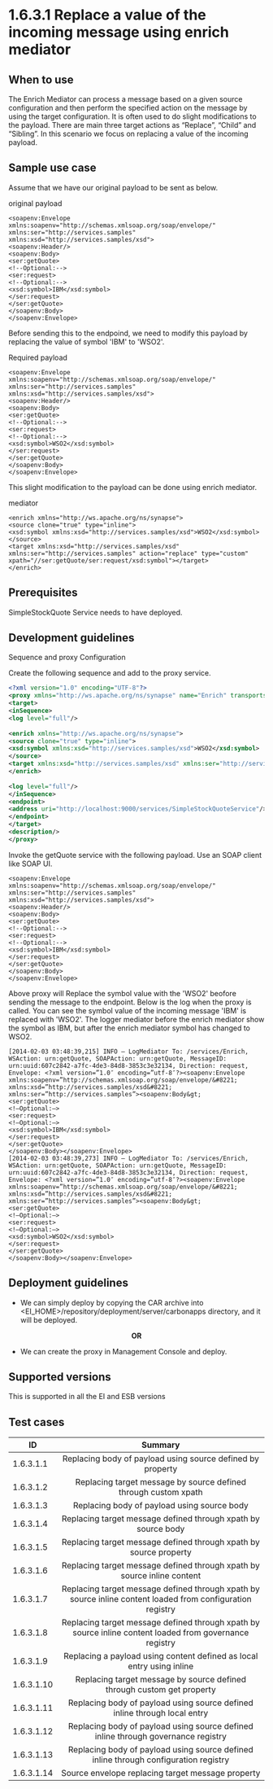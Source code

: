 # 1.6.3.1 Replace a value of the incoming message using enrich mediator

## When to use
The Enrich Mediator can process a message based on a given source configuration and then perform the specified action on the message by using the target configuration. It is often used to do slight modifications to the payload. There are main three target actions as “Replace”, “Child” and “Sibling”. In this scenario we focus on replacing a value of the incoming payload. 


## Sample use case
Assume that we have our original payload to be sent as below. 

original payload
```
<soapenv:Envelope xmlns:soapenv="http://schemas.xmlsoap.org/soap/envelope/" xmlns:ser="http://services.samples" xmlns:xsd="http://services.samples/xsd">
<soapenv:Header/>
<soapenv:Body>
<ser:getQuote>
<!--Optional:-->
<ser:request>
<!--Optional:-->
<xsd:symbol>IBM</xsd:symbol>
</ser:request>
</ser:getQuote>
</soapenv:Body>
</soapenv:Envelope>
```

Before sending this to the endpoind, we need to modify this payload by replacing the value of symbol 'IBM' to 'WSO2'. 

Required payload
```
<soapenv:Envelope xmlns:soapenv="http://schemas.xmlsoap.org/soap/envelope/" xmlns:ser="http://services.samples" xmlns:xsd="http://services.samples/xsd">
<soapenv:Header/>
<soapenv:Body>
<ser:getQuote>
<!--Optional:-->
<ser:request>
<!--Optional:-->
<xsd:symbol>WSO2</xsd:symbol>
</ser:request>
</ser:getQuote>
</soapenv:Body>
</soapenv:Envelope>
```

This slight modification to the payload can be done using enrich mediator. 

mediator
```
<enrich xmlns="http://ws.apache.org/ns/synapse">
<source clone="true" type="inline">
<xsd:symbol xmlns:xsd="http://services.samples/xsd">WSO2</xsd:symbol>
</source>
<target xmlns:xsd="http://services.samples/xsd" xmlns:ser="http://services.samples" action="replace" type="custom" xpath="//ser:getQuote/ser:request/xsd:symbol"></target>
</enrich>
```

## Prerequisites
SimpleStockQuote Service needs to have deployed. 

## Development guidelines

Sequence and proxy Configuration

Create the following sequence and add to the proxy service. 

```xml
<?xml version="1.0" encoding="UTF-8"?>
<proxy xmlns="http://ws.apache.org/ns/synapse" name="Enrich" transports="https,http" statistics="disable" trace="disable" startOnLoad="true">
<target>
<inSequence>
<log level="full"/>
 
<enrich xmlns="http://ws.apache.org/ns/synapse">
<source clone="true" type="inline">
<xsd:symbol xmlns:xsd="http://services.samples/xsd">WSO2</xsd:symbol>
</source>
<target xmlns:xsd="http://services.samples/xsd" xmlns:ser="http://services.samples" action="replace" type="custom" xpath="//ser:getQuote/ser:request/xsd:symbol"></target>
</enrich>
 
<log level="full"/>
</inSequence>
<endpoint>
<address uri="http://localhost:9000/services/SimpleStockQuoteService"/>
</endpoint>
</target>
<description/>
</proxy>
```

Invoke the getQuote service with the following payload. Use an SOAP client like SOAP UI. 

```
<soapenv:Envelope xmlns:soapenv="http://schemas.xmlsoap.org/soap/envelope/" xmlns:ser="http://services.samples" xmlns:xsd="http://services.samples/xsd">
<soapenv:Header/>
<soapenv:Body>
<ser:getQuote>
<!--Optional:-->
<ser:request>
<!--Optional:-->
<xsd:symbol>IBM</xsd:symbol>
</ser:request>
</ser:getQuote>
</soapenv:Body>
</soapenv:Envelope>
```

Above proxy will Replace the symbol value with the 'WSO2' beofore sending the message to the endpoint. Below is the log when the proxy is called. You can see the symbol value of the incoming message 'IBM' is replaced with 'WSO2'. The logger mediator before the enrich mediator show the symbol as IBM, but after the enrich mediator symbol has changed to WSO2.


```
[2014-02-03 03:48:39,215] INFO – LogMediator To: /services/Enrich, WSAction: urn:getQuote, SOAPAction: urn:getQuote, MessageID: urn:uuid:607c2842-a7fc-4de3-84d8-3853c3e32134, Direction: request, Envelope: <?xml version=”1.0″ encoding=”utf-8″?><soapenv:Envelope xmlns:soapenv=”http://schemas.xmlsoap.org/soap/envelope/&#8221; xmlns:xsd=”http://services.samples/xsd&#8221; xmlns:ser=”http://services.samples”><soapenv:Body&gt;
<ser:getQuote>
<!–Optional:–>
<ser:request>
<!–Optional:–>
<xsd:symbol>IBM</xsd:symbol>
</ser:request>
</ser:getQuote>
</soapenv:Body></soapenv:Envelope>
[2014-02-03 03:48:39,273] INFO – LogMediator To: /services/Enrich, WSAction: urn:getQuote, SOAPAction: urn:getQuote, MessageID: urn:uuid:607c2842-a7fc-4de3-84d8-3853c3e32134, Direction: request, Envelope: <?xml version=”1.0″ encoding=”utf-8″?><soapenv:Envelope xmlns:soapenv=”http://schemas.xmlsoap.org/soap/envelope/&#8221; xmlns:xsd=”http://services.samples/xsd&#8221; xmlns:ser=”http://services.samples”><soapenv:Body&gt;
<ser:getQuote>
<!–Optional:–>
<ser:request>
<!–Optional:–>
<xsd:symbol>WSO2</xsd:symbol>
</ser:request>
</ser:getQuote>
</soapenv:Body></soapenv:Envelope>
```

## Deployment guidelines

* We can simply deploy by copying the CAR archive into <EI_HOME>/repository/deployment/server/carbonapps directory, and it will be deployed.

<p align="center"><b> OR </b></p>

* We can create the proxy in Management Console and deploy.


## Supported versions
This is supported in all the EI and ESB versions

## Test cases

| ID          | Summary                                                                                                        |
| ------------|:---------------------------------------------------------------------------------------------------------:     |
| 1.6.3.1.1   | Replacing body of payload using source defined by property                                                   |
| 1.6.3.1.2   | Replacing target message by source defined through custom xpath                                              |
| 1.6.3.1.3   | Replacing body of payload using source body                                                                  |
| 1.6.3.1.4   | Replacing target message defined through xpath by source body                                                |
| 1.6.3.1.5   | Replacing target message defined through xpath by source property                                            |
| 1.6.3.1.6   | Replacing target message defined through xpath by source inline content                                      |
| 1.6.3.1.7   | Replacing target message defined through xpath by source inline content loaded from configuration registry   |
| 1.6.3.1.8   | Replacing target message defined through xpath by source inline content loaded from governance registry      |
| 1.6.3.1.9   | Replacing a payload using content defined as local entry using inline                                        |   
| 1.6.3.1.10  | Replacing target message by source defined through custom get property                                       |
| 1.6.3.1.11  | Replacing body of payload using source defined inline through local entry                                    |
| 1.6.3.1.12  | Replacing body of payload using source defined inline through governance registry                            |
| 1.6.3.1.13  | Replacing body of payload using source defined inline through configuration registry                         |
| 1.6.3.1.14  | Source envelope replacing target message property                                                            |

